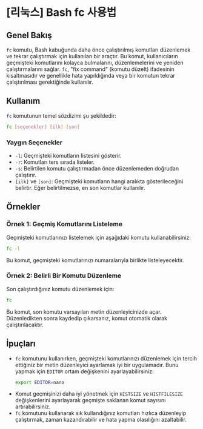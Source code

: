 # [리눅스] Bash fc 사용법

## Genel Bakış
`fc` komutu, Bash kabuğunda daha önce çalıştırılmış komutları düzenlemek ve tekrar çalıştırmak için kullanılan bir araçtır. Bu komut, kullanıcıların geçmişteki komutlarını kolayca bulmalarını, düzenlemelerini ve yeniden çalıştırmalarını sağlar. `fc`, "fix command" (komutu düzelt) ifadesinin kısaltmasıdır ve genellikle hata yapıldığında veya bir komutun tekrar çalıştırılması gerektiğinde kullanılır.

## Kullanım
`fc` komutunun temel sözdizimi şu şekildedir:

```bash
fc [seçenekler] [ilk] [son]
```

### Yaygın Seçenekler
- `-l`: Geçmişteki komutların listesini gösterir.
- `-r`: Komutları ters sırada listeler.
- `-s`: Belirtilen komutu çalıştırmadan önce düzenlemeden doğrudan çalıştırır.
- `[ilk]` ve `[son]`: Geçmişteki komutların hangi aralıkta gösterileceğini belirtir. Eğer belirtilmezse, en son komutlar kullanılır.

## Örnekler

### Örnek 1: Geçmiş Komutlarını Listeleme
Geçmişteki komutlarınızı listelemek için aşağıdaki komutu kullanabilirsiniz:

```bash
fc -l
```
Bu komut, geçmişteki komutlarınızı numaralarıyla birlikte listeleyecektir.

### Örnek 2: Belirli Bir Komutu Düzenleme
Son çalıştırdığınız komutu düzenlemek için:

```bash
fc
```
Bu komut, son komutu varsayılan metin düzenleyicinizde açar. Düzenledikten sonra kaydedip çıkarsanız, komut otomatik olarak çalıştırılacaktır.

## İpuçları
- `fc` komutunu kullanırken, geçmişteki komutlarınızı düzenlemek için tercih ettiğiniz bir metin düzenleyici ayarlamak iyi bir uygulamadır. Bunu yapmak için `EDITOR` ortam değişkenini ayarlayabilirsiniz:
  ```bash
  export EDITOR=nano
  ```
- Komut geçmişinizi daha iyi yönetmek için `HISTSIZE` ve `HISTFILESIZE` değişkenlerini ayarlayarak geçmişte saklanan komut sayısını artırabilirsiniz.
- `fc` komutunu kullanarak sık kullandığınız komutları hızlıca düzenleyip çalıştırmak, zaman kazandırabilir ve hata yapma olasılığını azaltabilir.